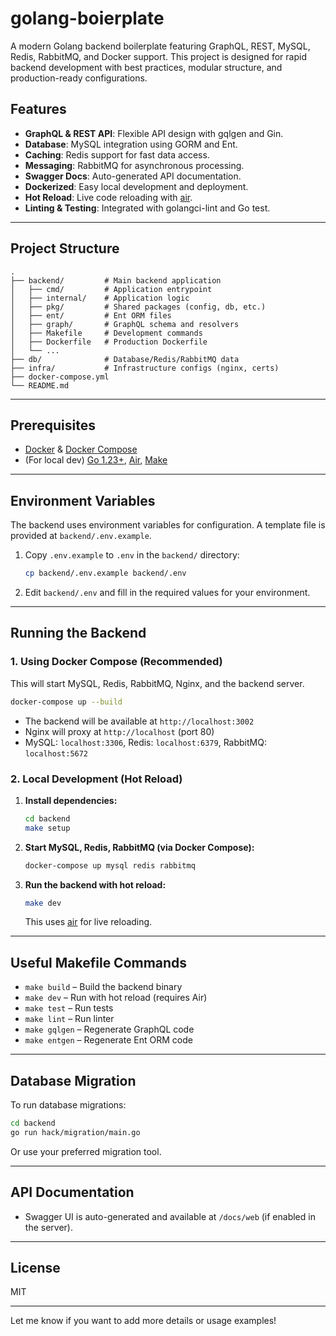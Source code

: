 # golang-boierplate

A modern Golang backend boilerplate featuring GraphQL, REST, MySQL, Redis, RabbitMQ, and Docker support. This project is designed for rapid backend development with best practices, modular structure, and production-ready configurations.

## Features

- **GraphQL & REST API**: Flexible API design with gqlgen and Gin.
- **Database**: MySQL integration using GORM and Ent.
- **Caching**: Redis support for fast data access.
- **Messaging**: RabbitMQ for asynchronous processing.
- **Swagger Docs**: Auto-generated API documentation.
- **Dockerized**: Easy local development and deployment.
- **Hot Reload**: Live code reloading with [air](https://github.com/cosmtrek/air).
- **Linting & Testing**: Integrated with golangci-lint and Go test.

---

## Project Structure

```
.
├── backend/         # Main backend application
│   ├── cmd/         # Application entrypoint
│   ├── internal/    # Application logic
│   ├── pkg/         # Shared packages (config, db, etc.)
│   ├── ent/         # Ent ORM files
│   ├── graph/       # GraphQL schema and resolvers
│   ├── Makefile     # Development commands
│   ├── Dockerfile   # Production Dockerfile
│   └── ...
├── db/              # Database/Redis/RabbitMQ data
├── infra/           # Infrastructure configs (nginx, certs)
├── docker-compose.yml
└── README.md
```

---

## Prerequisites

- [Docker](https://www.docker.com/) & [Docker Compose](https://docs.docker.com/compose/)
- (For local dev) [Go 1.23+](https://golang.org/dl/), [Air](https://github.com/cosmtrek/air), [Make](https://www.gnu.org/software/make/)

---

## Environment Variables

The backend uses environment variables for configuration. A template file is provided at `backend/.env.example`.

1. Copy `.env.example` to `.env` in the `backend/` directory:

   ```sh
   cp backend/.env.example backend/.env
   ```

2. Edit `backend/.env` and fill in the required values for your environment.

---

## Running the Backend

### 1. Using Docker Compose (Recommended)

This will start MySQL, Redis, RabbitMQ, Nginx, and the backend server.

```sh
docker-compose up --build
```

- The backend will be available at `http://localhost:3002`
- Nginx will proxy at `http://localhost` (port 80)
- MySQL: `localhost:3306`, Redis: `localhost:6379`, RabbitMQ: `localhost:5672`

### 2. Local Development (Hot Reload)

1. **Install dependencies:**

   ```sh
   cd backend
   make setup
   ```

2. **Start MySQL, Redis, RabbitMQ (via Docker Compose):**

   ```sh
   docker-compose up mysql redis rabbitmq
   ```

3. **Run the backend with hot reload:**

   ```sh
   make dev
   ```

   This uses [air](https://github.com/cosmtrek/air) for live reloading.

---

## Useful Makefile Commands

- `make build` – Build the backend binary
- `make dev` – Run with hot reload (requires Air)
- `make test` – Run tests
- `make lint` – Run linter
- `make gqlgen` – Regenerate GraphQL code
- `make entgen` – Regenerate Ent ORM code

---

## Database Migration

To run database migrations:

```sh
cd backend
go run hack/migration/main.go
```

Or use your preferred migration tool.

---

## API Documentation

- Swagger UI is auto-generated and available at `/docs/web` (if enabled in the server).

---

## License

MIT

---

Let me know if you want to add more details or usage examples!
